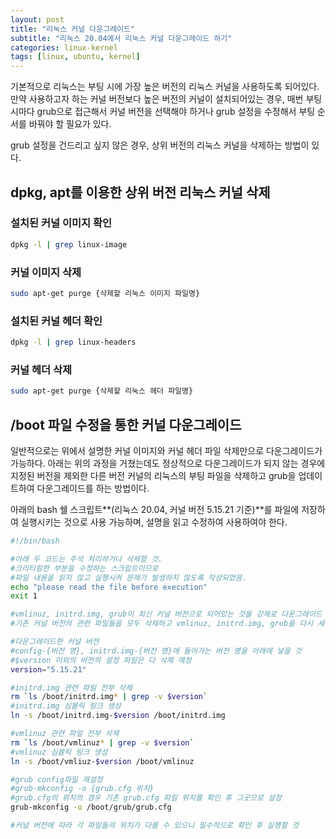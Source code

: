 ```yaml
---
layout: post
title: "리눅스 커널 다운그레이드"
subtitle: "리눅스 20.04에서 리눅스 커널 다운그레이드 하기"
categories: linux-kernel
tags: [linux, ubuntu, kernel]
---
```


기본적으로 리눅스는 부팅 시에 가장 높은 버전의 리눅스 커널을 사용하도록 되어있다. 만약 사용하고자 하는 커널 버전보다 높은 버전의 커널이 설치되어있는 경우, 매번 부팅 시마다 grub으로 접근해서 커널 버전을 선택해야 하거나 grub 설정을 수정해서 부팅 순서를 바꿔야 할 필요가 있다.

grub 설정을 건드리고 싶지 않은 경우, 상위 버전의 리눅스 커널을 삭제하는 방법이 있다.

## dpkg, apt를 이용한 상위 버전 리눅스 커널 삭제

### 설치된 커널 이미지 확인

```bash
dpkg -l | grep linux-image
```

### 커널 이미지 삭제

```bash
sudo apt-get purge {삭제할 리눅스 이미지 파일명} 
```

### 설치된 커널 헤더 확인

```bash
dpkg -l | grep linux-headers
```

### 커널 헤더 삭제

```bash
sudo apt-get purge {삭제할 리눅스 헤더 파일명}
```

## /boot 파일 수정을 통한 커널 다운그레이드

일반적으로는 위에서 설명한 커널 이미지와 커널 헤더 파일 삭제만으로 다운그레이드가 가능하다. 아래는 위의 과정을 거쳤는데도 정상적으로 다운그레이드가 되지 않는 경우에 지정된 버전을 제외한 다른 버전 커널의 리눅스의 부팅 파일을 삭제하고 grub을 업데이트하여 다운그레이드를 하는 방법이다.

아래의 bash 쉘 스크립트**(리눅스 20.04, 커널 버전 5.15.21 기준)**를 파일에 저장하여 실행시키는 것으로 사용 가능하며, 설명을 읽고 수정하여 사용하여야 한다.

```bash
#!/bin/bash

#아래 두 코드는 주석 처리하거나 삭제할 것.
#크리티컬한 부분을 수정하는 스크립트이므로
#파일 내용을 읽지 않고 실행시켜 문제가 발생하지 않도록 작성되었음.
echo "please read the file before execution"
exit 1

#vmlinuz, initrd.img, grub이 최신 커널 버전으로 되어있는 것을 강제로 다운그레이드 하는 방법
#기존 커널 버전의 관련 파일들을 모두 삭제하고 vmlinuz, initrd.img, grub을 다시 세팅

#다운그레이드한 커널 버전
#config-{버전 명}, initrd.img-{버전 명}에 들어가는 버전 명을 아래에 넣을 것
#$version 이외의 버전의 설정 파일은 다 삭제 예정
version="5.15.21"

#initrd.img 관련 파일 전부 삭제
rm `ls /boot/initrd.img* | grep -v $version`
#initrd.img 심볼릭 링크 생성
ln -s /boot/initrd.img-$version /boot/initrd.img

#vmlinuz 관련 파일 전부 삭제
rm `ls /boot/vmlinuz* | grep -v $version`
#vmlinuz 심볼릭 링크 생성
ln -s /boot/vmliuz-$version /boot/vmlinuz

#grub config파일 재설정
#grub-mkconfig -o {grub.cfg 위치}
#grub.cfg의 위치의 경우 기존 grub.cfg 파일 위치를 확인 후 그곳으로 설정
grub-mkconfig -o /boot/grub/grub.cfg

#커널 버전에 따라 각 파일들의 위치가 다를 수 있으니 필수적으로 확인 후 실행할 것
```
